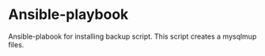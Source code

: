 # Ansible-playbook

Ansible-plabook for installing backup script.
This script creates a mysqlmup files. 
